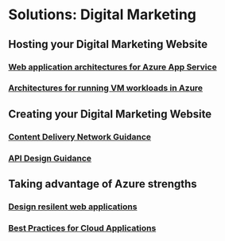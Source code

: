 # Solutions: Digital Marketing
## Hosting your Digital Marketing Website
### [Web application architectures for Azure App Service](https://docs.microsoft.com/azure/guidance/guidance-ra-app-service?toc=%2fazure%2fsolutions%2fdigital-marketing%2ftoc.json?branch=peter%2fdigital-marketing-pilot)
### [Architectures for running VM workloads in Azure](https://docs.microsoft.com/azure/guidance/guidance-ra-compute)
## Creating your Digital Marketing Website
### [Content Delivery Network Guidance](https://docs.microsoft.com/azure/best-practices-cdn)
### [API Design Guidance](https://docs.microsoft.com/en-us/azure/best-practices-api-design)
## Taking advantage of Azure strengths
### [Design resilent web applications](https://docs.microsoft.com/azure/guidance/guidance-resiliency-overview)
### [Best Practices for Cloud Applications](https://docs.microsoft.com/azure/best-practices-cdn)